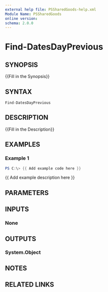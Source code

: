 ```yaml
---
external help file: PSSharedGoods-help.xml
Module Name: PSSharedGoods
online version:
schema: 2.0.0
---
```


# Find-DatesDayPrevious

## SYNOPSIS
{{Fill in the Synopsis}}

## SYNTAX

```
Find-DatesDayPrevious
```

## DESCRIPTION
{{Fill in the Description}}

## EXAMPLES

### Example 1
```powershell
PS C:\> {{ Add example code here }}
```

{{ Add example description here }}

## PARAMETERS

## INPUTS

### None

## OUTPUTS

### System.Object
## NOTES

## RELATED LINKS
